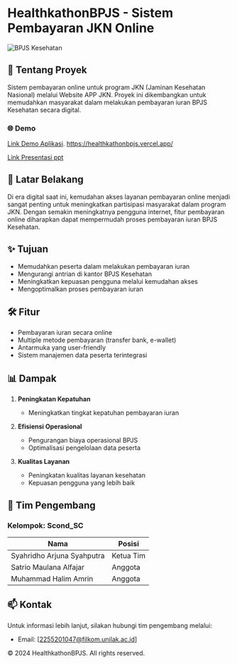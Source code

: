 # HealthkathonBPJS - Sistem Pembayaran JKN Online

![BPJS Kesehatan](https://img.shields.io/badge/BPJS-Kesehatan-blue)

## 📝 Tentang Proyek

Sistem pembayaran online untuk program JKN (Jaminan Kesehatan Nasional) melalui Website APP JKN. Proyek ini dikembangkan untuk memudahkan masyarakat dalam melakukan pembayaran iuran BPJS Kesehatan secara digital.

### 🌐 Demo
[Link Demo Aplikasi](https://healthkathonbpjs.vercel.app/).
https://healthkathonbpjs.vercel.app/

[Link Presentasi ppt](https://docs.google.com/presentation/d/1xw4UeZkh6POfwgvDnevPd1NOY8-qZmcp/edit?usp=sharing&ouid=114786318036856399055&rtpof=true&sd=true)

## 🎯 Latar Belakang

Di era digital saat ini, kemudahan akses layanan pembayaran online menjadi sangat penting untuk meningkatkan partisipasi masyarakat dalam program JKN. Dengan semakin meningkatnya pengguna internet, fitur pembayaran online diharapkan dapat mempermudah proses pembayaran iuran BPJS Kesehatan.

## ✨ Tujuan

- Memudahkan peserta dalam melakukan pembayaran iuran
- Mengurangi antrian di kantor BPJS Kesehatan
- Meningkatkan kepuasan pengguna melalui kemudahan akses
- Mengoptimalkan proses pembayaran iuran

## 🛠️ Fitur

- Pembayaran iuran secara online
- Multiple metode pembayaran (transfer bank, e-wallet)
- Antarmuka yang user-friendly
- Sistem manajemen data peserta terintegrasi

## 📊 Dampak

1. **Peningkatan Kepatuhan**
   - Meningkatkan tingkat kepatuhan pembayaran iuran

2. **Efisiensi Operasional**
   - Pengurangan biaya operasional BPJS
   - Optimalisasi pengelolaan data peserta

3. **Kualitas Layanan**
   - Peningkatan kualitas layanan kesehatan
   - Kepuasan pengguna yang lebih baik

## 👥 Tim Pengembang

### Kelompok: Scond_SC

| Nama | Posisi |
|------|---------|
| Syahridho Arjuna Syahputra | Ketua Tim |
| Satrio Maulana Alfajar | Anggota |
| Muhammad Halim Amrin | Anggota |

## 📫 Kontak

Untuk informasi lebih lanjut, silakan hubungi tim pengembang melalui:
- Email: [2255201047@filkom.unilak.ac.id]

© 2024 HealthkathonBPJS. All rights reserved.
